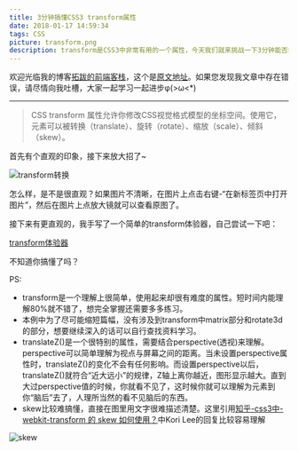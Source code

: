 ```yaml
---
title: 3分钟搞懂CSS3 transform属性
date: 2018-01-17 14:59:34
tags: CSS
picture: transform.png
description: transform是CSS3中非常有用的一个属性，今天我们就来挑战一下3分钟能否搞懂transform的基本用途吧~
---
```


欢迎光临我的博客[拓跋的前端客栈](http://tuobaye.com)，这个是[原文地址](http://tuobaye.com/2018/01/17/3%E5%88%86%E9%92%9F%E6%90%9E%E6%87%82CSS3-transform%E5%B1%9E%E6%80%A7/)。如果您发现我文章中存在错误，请尽情向我吐槽，大家一起学习一起进步φ(>ω<*)

***

> CSS transform 属性允许你修改CSS视觉格式模型的坐标空间。使用它，元素可以被转换（translate）、旋转（rotate）、缩放（scale）、倾斜（skew）。

首先有个直观的印象，接下来放大招了~

![transform转换](transform转换.png)

怎么样，是不是很直观？如果图片不清晰，在图片上点击右键-“在新标签页中打开图片”，然后在图片上点放大镜就可以查看原图了。

接下来有更直观的，我手写了一个简单的transform体验器，自己尝试一下吧：

[transform体验器](http://tuobaye.com/demo/transform)

不知道你搞懂了吗？

PS:

- transform是一个理解上很简单，使用起来却很有难度的属性。短时间内能理解80%就不错了，想完全掌握还需要多多练习。
- 本例中为了尽可能缩短篇幅，没有涉及到transform中matrix部分和rotate3d的部分，想要继续深入的话可以自行查找资料学习。
- translateZ()是一个很特别的属性，需要结合perspective(透视)来理解。perspective可以简单理解为视点与屏幕之间的距离。当未设置perspective属性时，translateZ()的变化不会有任何影响。而设置perspective以后，translateZ()就符合“近大远小”的规律，Z轴上离你越近，图形显示越大。直到大过perspective值的时候，你就看不见了，这时候你就可以理解为元素到你“脑后”去了，人理所当然的看不见脑后的东西。
- skew比较难搞懂，直接在图里用文字很难描述清楚。这里引用[知乎-css3中-webkit-transform 的 skew 如何使用？](https://www.zhihu.com/question/21725826)中Kori Lee的回复比较容易理解

![skew](skew.png)